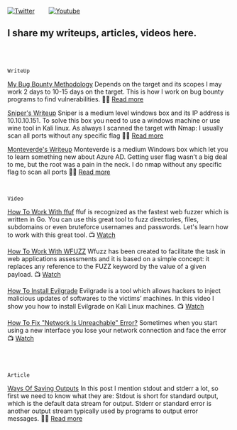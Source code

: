 [![Twitter](https://img.shields.io/badge/twitter%20-%231DA1F2.svg?&style=for-the-badge&logo=Twitter&logoColor=white&label=Follow%20%40xbforce)](https://twitter.com/xbforce)
&nbsp;&nbsp;&nbsp;&nbsp;&nbsp;&nbsp;
[![Youtube](https://img.shields.io/badge/Youtube%20-%23FF0000.svg?&style=for-the-badge&logo=YouTube&logoColor=white&label=Subscribe)](http://www.youtube.com/channel/UCadRCMA7BFJ2iwiABKqf0Fg?sub_confirmation=1)


## I share my writeups, articles, videos here.

<br />
<br />

```
WriteUp
```
[My Bug Bounty Methodology](https://github.com/xbforce/Blog/blob/main/writeup/mybugbountymethodology.md) Depends on the target and its scopes I may work 2 days to 10-15 days on the target. This is how I work on bug bounty programs to find vulnerabilities. :man_technologist: [Read more](https://github.com/xbforce/Blog/blob/main/writeup/mybugbountymethodology.md)


[Sniper's Writeup](https://github.com/xbforce/blog/blob/main/writeup/sniper-htb.md) Sniper is a medium level windows box and its IP address is 10.10.10.151. To solve this box you need to use a windows machine or use wine tool in Kali linux. As always I scanned the target with Nmap: I usually scan all ports without any specific flag :man_technologist: [Read more](https://github.com/xbforce/blog/blob/main/writeup/sniper-htb.md)


[Monteverde's Writeup](https://github.com/xbforce/blog/blob/main/writeup/monteverde-htb.md) Monteverde is a medium Windows box which let you to learn something new about Azure AD. Getting user flag wasn’t a big deal to me, but the root was a pain in the neck. I do nmap without any specific flag to scan all ports :man_technologist: [Read more](https://github.com/xbforce/blog/blob/main/writeup/monteverde-htb.md)


<br />


```
Video
```
[How To Work With ffuf](https://github.com/xbforce/Blog/blob/main/videos/ffuf.md) ffuf is recognized as the fastest web fuzzer which is written in Go. You can use this great tool to fuzz directories, files, subdomains or even bruteforce usernames and passwords. Let's learn how to work with this great tool. :tv: [Watch](https://github.com/xbforce/Blog/blob/main/videos/ffuf.md)


[How To Work With WFUZZ](https://github.com/xbforce/Blog/blob/main/videos/wfuzz.md) Wfuzz has been created to facilitate the task in web applications assessments and it is based on a simple concept: it replaces any reference to the FUZZ keyword by the value of a given payload. :tv:	[Watch](https://github.com/xbforce/Blog/blob/main/videos/wfuzz.md)


[How To Install Evilgrade](https://github.com/xbforce/blog/blob/main/videos/evilgrade.md) Evilgrade is a tool which allows hackers to inject malicious updates of softwares to the victims’ machines. In this video I show you how to install Evilgrade on Kali Linux machines. :tv:	[Watch](https://github.com/xbforce/blog/blob/main/videos/evilgrade.md)


[How To Fix "Network Is Unreachable" Error?](https://github.com/xbforce/blog/blob/main/videos/net-is-unreachable.md) Sometimes when you start using a new interface you lose your network connection and face the error :tv:	[Watch](https://github.com/xbforce/blog/blob/main/videos/net-is-unreachable.md)

<br />
<br />

```
Article
```

[Ways Of Saving Outputs](https://github.com/xbforce/blog/blob/main/article/ways-of-saving-outputs.md) In this post I mention stdout and stderr a lot, so first we need to know what they are: Stdout is short for standard output, which is the default data stream for output. Stderr or standard error is another output stream typically used by programs to output error messages. :man_technologist: [Read more](https://github.com/xbforce/blog/blob/main/article/ways-of-saving-outputs.md)

<br />

